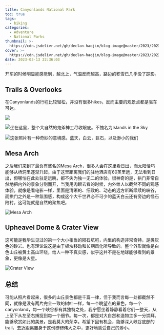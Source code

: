 ```yaml
---
title: Canyonlands National Park
toc: true
tags:
  - hiking
categories:
  - Adventure
  - National Parks
thumbnail: >-
  https://cdn.jsdelivr.net/gh/declan-haojin/blog-image@master/2023/202303240307333.jpeg
cover: >-
  https://cdn.jsdelivr.net/gh/declan-haojin/blog-image@master/2023/202303240307333.jpeg
date: 2023-03-13 22:36:03
---
```


开车的时候明显能感觉到，越北上，气温反而越高，路边的积雪已几乎没了踪影。





## Trails & Overlooks

在Canyonlands的行程比较轻松，并没有很多hikes，反而主要的观景点都是驱车可达。

![](https://cdn.jsdelivr.net/gh/declan-haojin/blog-image@master/2023/202303240314524.jpeg)

![坐在这里，整个大自然的鬼斧神工尽收眼底。不愧名为Islands in the Sky](https://cdn.jsdelivr.net/gh/declan-haojin/blog-image@master/2023/202303240315044.jpeg)

![这张照片有一种奇妙的意境感。蓝天，白云，巨石，以及渺小的我们](https://cdn.jsdelivr.net/gh/declan-haojin/blog-image@master/2023/202303240317125.jpeg)

## Mesa Arch

之后我们来到了最负有盛名的Mesa Arch，很多人会在这里看日出，而太阳恰巧能够从桥洞里逐渐升起。由于这里距离我们的驻地酒店有60英里远，无法看到日出，但哪怕在此处驻足远眺，都不失为独一无二的体验。很神奇的是，拱门非常自然地把内外的景象分割而开，当我用肉眼去看的时候，内外给人以截然不同的观感体验。就像是看电影一样，里面是清晰的、细致的、动态的远方断断续续的峡谷，而拱门之外是一种氛围感，构成这个大千世界必不可少的蓝天白云还有旁边的怪石陪衬。这可能就是自然的聚焦吧。

![Mesa Arch](https://cdn.jsdelivr.net/gh/declan-haojin/blog-image@master/2023/202303240322086.jpeg)

## Upheavel Dome & Crater View

这可能是我毕生见过的第一个大小相当的陨石坑吧，内里的构造非常奇特，是类灰色的砂岩。也有理论说这是由于板块移动和长期风化所导致的。整个外形就像是白色山丘被黄土高山环绕，给人一种不真实感，似乎这并不是在地球能够看到的景象，更像是火星。

![Crater View](https://cdn.jsdelivr.net/gh/declan-haojin/blog-image@master/2023/202303240325763.jpeg)

## 总结

可能从照片看起来，很多的山丘景色都是千篇一律，但于我而言每一处都截然不同，就像是没有两片完全一致的树叶一样，每一个眺望点的景色，每一个canyonland，每一个峡谷都有其独特之处，我宁愿坐着静静看着它们一整天，从上至下从左至右捕捉到每一个细节。每一次，都是对大自然和造物主多一分崇拜。能够欣赏如此的美景，是我莫大的荣幸。希望下回有机会，能够深入峡谷底部的trail，去近距离置身于这份磅礴伟大之中，更好地感受自己的渺小。
